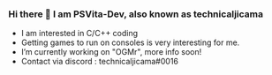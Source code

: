 ### Hi there 👋 I am PSVita-Dev, also known as technicaljicama

- I am interested in C/C++ coding
- Getting games to run on consoles is very interesting for me.
- I’m currently working on "OGMr", more info soon!
- Contact via discord : technicaljicama#0016
